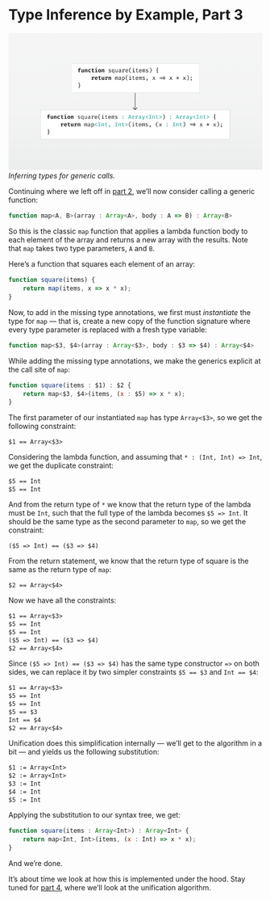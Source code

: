 # Type Inference by Example, Part 3

![Diagram](image.png)
*Inferring types for generic calls.*

Continuing where we left off in [part 2](../part2/article.md), we’ll now consider calling a generic function:

```js
function map<A, B>(array : Array<A>, body : A => B) : Array<B>
```

So this is the classic `map` function that applies a lambda function body to each element of the array and returns a new array with the results. Note that `map` takes two type parameters, `A` and `B`.

Here’s a function that squares each element of an array:

```js
function square(items) {
    return map(items, x => x * x);
}
```

Now, to add in the missing type annotations, we first must *instantiate* the type for `map` — that is, create a new copy of the function signature where every type parameter is replaced with a fresh type variable:

```js
function map<$3, $4>(array : Array<$3>, body : $3 => $4) : Array<$4>
```

While adding the missing type annotations, we make the generics explicit at the call site of `map`:

```js
function square(items : $1) : $2 {
    return map<$3, $4>(items, (x : $5) => x * x);
}
```

The first parameter of our instantiated `map` has type `Array<$3>`, so we get the following constraint:

```
$1 == Array<$3>
```

Considering the lambda function, and assuming that `* : (Int, Int) => Int`, we get the duplicate constraint:

```
$5 == Int
$5 == Int
```

And from the return type of `*` we know that the return type of the lambda must be `Int`, such that the full type of the lambda becomes `$5 => Int`. It should be the same type as the second parameter to `map`, so we get the constraint:

```
($5 => Int) == ($3 => $4)
```

From the return statement, we know that the return type of square is the same as the return type of `map`:

```
$2 == Array<$4>
```

Now we have all the constraints:

```
$1 == Array<$3>
$5 == Int
$5 == Int
($5 => Int) == ($3 => $4)
$2 == Array<$4>
```

Since `($5 => Int) == ($3 => $4)` has the same type constructor `=>` on both sides, we can replace it by two simpler constraints `$5 == $3` and `Int == $4`:

```
$1 == Array<$3>
$5 == Int
$5 == Int
$5 == $3
Int == $4
$2 == Array<$4>
```

Unification does this simplification internally — we’ll get to the algorithm in a bit — and yields us the following substitution:

```
$1 := Array<Int>
$2 := Array<Int>
$3 := Int
$4 := Int
$5 := Int
```

Applying the substitution to our syntax tree, we get:

```js
function square(items : Array<Int>) : Array<Int> {
    return map<Int, Int>(items, (x : Int) => x * x);
}
```

And we’re done.

It’s about time we look at how this is implemented under the hood. 
Stay tuned for [part 4](../part4/article.md), where we’ll look at the unification algorithm.
